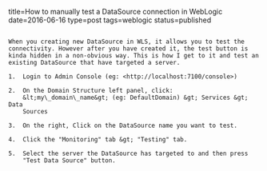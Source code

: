 title=How to manually test a DataSource connection in WebLogic
date=2016-06-16
type=post
tags=weblogic
status=published
~~~~~~

When you creating new DataSource in WLS, it allows you to test the
connectivity. However after you have created it, the test button is
kinda hidden in a non-obvious way. This is how I get to it and test an
existing DataSource that have targeted a server.

1.  Login to Admin Console (eg: <http://localhost:7100/console>)

2.  On the Domain Structure left panel, click:    
    &lt;my\_domain\_name&gt; (eg: DefaultDomain) &gt; Services &gt; Data
    Sources

3.  On the right, Click on the DataSource name you want to test.

4.  Click the "Monitoring" tab &gt; "Testing" tab.

5.  Select the server the DataSource has targeted to and then press
    "Test Data Source" button.
